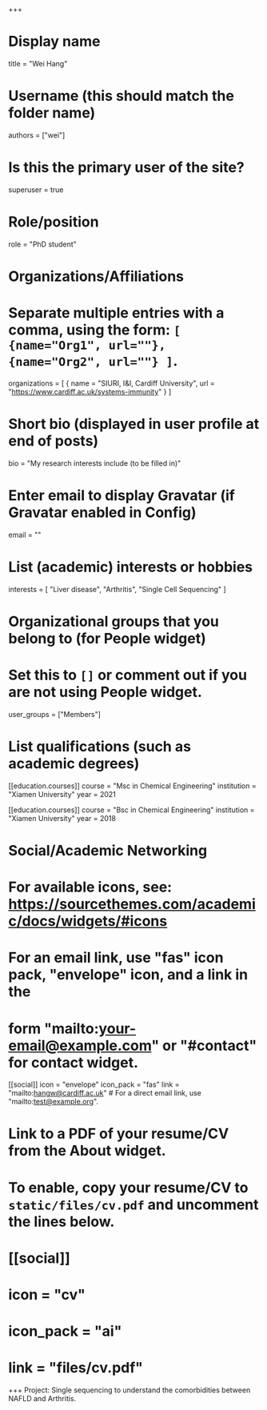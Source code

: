 +++
# Display name
title = "Wei Hang"

# Username (this should match the folder name)
authors = ["wei"]

# Is this the primary user of the site?
superuser = true

# Role/position
role = "PhD student"

# Organizations/Affiliations
#   Separate multiple entries with a comma, using the form: `[ {name="Org1", url=""}, {name="Org2", url=""} ]`.
organizations = [ { name = "SIURI, I&I, Cardiff University", url = "https://www.cardiff.ac.uk/systems-immunity" } ]

# Short bio (displayed in user profile at end of posts)
bio = "My research interests include (to be filled in)"

# Enter email to display Gravatar (if Gravatar enabled in Config)
email = ""

# List (academic) interests or hobbies
interests = [
  "Liver disease",
  "Arthritis",
  "Single Cell Sequencing"
]

# Organizational groups that you belong to (for People widget)
#   Set this to `[]` or comment out if you are not using People widget.
user_groups = ["Members"]

# List qualifications (such as academic degrees)
[[education.courses]]
  course = "Msc in Chemical Engineering"
  institution = "Xiamen University"
  year = 2021

[[education.courses]]
  course = "Bsc in Chemical Engineering"
  institution = "Xiamen University"
  year = 2018

# Social/Academic Networking
# For available icons, see: https://sourcethemes.com/academic/docs/widgets/#icons
#   For an email link, use "fas" icon pack, "envelope" icon, and a link in the
#   form "mailto:your-email@example.com" or "#contact" for contact widget.

[[social]]
  icon = "envelope"
  icon_pack = "fas"
  link = "mailto:hangw@cardiff.ac.uk"  # For a direct email link, use "mailto:test@example.org".




# Link to a PDF of your resume/CV from the About widget.
# To enable, copy your resume/CV to `static/files/cv.pdf` and uncomment the lines below.
# [[social]]
#   icon = "cv"
#   icon_pack = "ai"
#   link = "files/cv.pdf"

+++
Project:
Single sequencing to understand the comorbidities between NAFLD and Arthritis.


